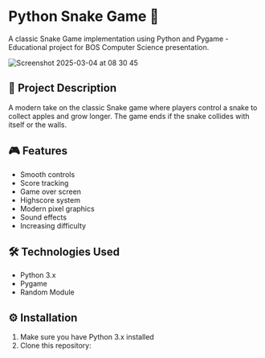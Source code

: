 # Python Snake Game 🐍

A classic Snake Game implementation using Python and Pygame - Educational project for BOS Computer Science presentation.

![Screenshot 2025-03-04 at 08 30 45](https://github.com/user-attachments/assets/436f5060-adea-4f14-b83d-df3ebbd7c7bb)


## 📝 Project Description

A modern take on the classic Snake game where players control a snake to collect apples and grow longer. The game ends if the snake collides with itself or the walls.

## 🎮 Features

- Smooth controls
- Score tracking
- Game over screen
- Highscore system
- Modern pixel graphics
- Sound effects
- Increasing difficulty

## 🛠️ Technologies Used

- Python 3.x
- Pygame
- Random Module

## ⚙️ Installation

1. Make sure you have Python 3.x installed
2. Clone this repository:
